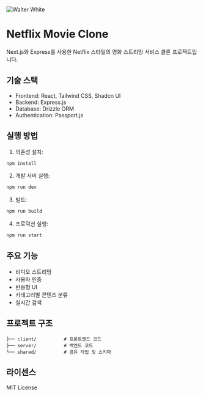 
![Walter White](https://i.imgur.com/YX2yfZE.jpg)

# Netflix Movie Clone

Next.js와 Express를 사용한 Netflix 스타일의 영화 스트리밍 서비스 클론 프로젝트입니다.

## 기술 스택

- Frontend: React, Tailwind CSS, Shadcn UI
- Backend: Express.js
- Database: Drizzle ORM
- Authentication: Passport.js

## 실행 방법

1. 의존성 설치:
```bash
npm install
```

2. 개발 서버 실행:
```bash
npm run dev
```

3. 빌드:
```bash
npm run build
```

4. 프로덕션 실행:
```bash
npm run start
```

## 주요 기능

- 비디오 스트리밍
- 사용자 인증
- 반응형 UI
- 카테고리별 콘텐츠 분류
- 실시간 검색

## 프로젝트 구조

```
├── client/          # 프론트엔드 코드
├── server/          # 백엔드 코드
└── shared/          # 공유 타입 및 스키마
```

## 라이센스

MIT License

